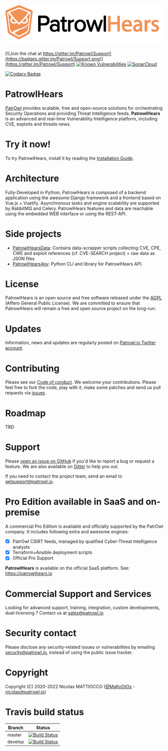 ![](https://github.com/Patrowl/PatrowlDocs/blob/master/images/logos/patrowlhears-logo-orange.png)

[![Join the chat at https://gitter.im/Patrowl/Support](https://badges.gitter.im/Patrowl/Support.png)](https://gitter.im/Patrowl/Support)
[![Known Vulnerabilities](https://snyk.io/test/github/Patrowl/PatrowlHears/badge.svg)](https://snyk.io/test/github/Patrowl/PatrowlHears)
[![SonarCloud](https://sonarcloud.io/api/project_badges/measure?project=Patrowl_PatrowlHears&metric=alert_status)](https://sonarcloud.io/dashboard?id=Patrowl_PatrowlHears)
<!-- [![Build Status](https://travis-ci.com/Patrowl/PatrowlHears.svg?branch=master)](https://travis-ci.com/Patrowl/PatrowlHears) -->
[![Codacy Badge](https://app.codacy.com/project/badge/Grade/0f99a22fad374c439ceeaa2801bc8a63)](https://www.codacy.com/gh/Patrowl/PatrowlHears/dashboard)


# **PatrowlHears**
[PatrOwl](https://patrowl.io/) provides scalable, free and open-source solutions for orchestrating Security Operations and providing Threat Intelligence feeds. **PatrowlHears** is an advanced and real-time Vulnerability Intelligence platform, including CVE, exploits and threats news.

# Try it now!
To try PatrowlHears, install it by reading the [Installation Guide](https://github.com/Patrowl/PatrowlHears/blob/master/INSTALL.md).

# Architecture
Fully-Developed in Python, PatrowlHears is composed of a backend application using the awesome Django framework and a frontend based on Vue.js + Vuetify. Asynchronous tasks and engine scalability are supported by RabbitMQ and Celery.
PatrowlHears features and data are reachable using the embedded WEB interface or using the REST-API.

# Side projects
  - [PatrowlHearsData](https://github.com/Patrowl/PatrowlHearsData): Contains data-scrapper scripts collecting CVE, CPE, CWE and exploit references (cf. CVE-SEARCH project) + raw data as JSON files
  - [PatrowlHears4py](https://github.com/Patrowl/PatrowlHears4py): Python CLI and library for PatrowlHears API.

# License
PatrowlHears is an open source and free software released under the [AGPL](https://github.com/Patrowl/PatrowlHears/blob/master/LICENSE) (Affero General Public License). We are committed to ensure that PatrowlHears will remain a free and open source project on the long-run.

# Updates
Information, news and updates are regularly posted on [Patrowl.io Twitter account](https://twitter.com/patrowl_io).

# Contributing
Please see our [Code of conduct](https://github.com/Patrowl/PatrowlDocs/blob/master/support/code_of_conduct.md). We welcome your contributions. Please feel free to fork the code, play with it, make some patches and send us pull requests via [issues](https://github.com/Patrowl/PatrowlHears/issues).

# Roadmap
TBD

# Support
Please [open an issue on GitHub](https://github.com/Patrowl/PatrowlHears/issues) if you'd like to report a bug or request a feature. We are also available on [Gitter](https://gitter.im/PatrowlHears/Support) to help you out.

If you need to contact the project team, send an email to <getsupport@patrowl.io>.

# Pro Edition available in SaaS and on-premise
A commercial Pro Edition is available and officially supported by the PatrOwl company. It includes following extra and awesome engines:
  - [x] PatrOwl CSIRT feeds, managed by qualified Cyber-Threat Intelligence analysts
  - [x] Terraform+Ansible deployment scripts
  - [x] Official Pro Support

**PatrowlHears** is available on the official SaaS platform.
See: https://patrowlhears.io

# Commercial Support and Services
Looking for advanced support, training, integration, custom developments, dual-licensing ? Contact us at sales@patrowl.io

# Security contact
Please disclose any security-related issues or vulnerabilities by emailing security@patrowl.io, instead of using the public issue tracker.

# Copyright
Copyright (C) 2020-2022 Nicolas MATTIOCCO ([@MaKyOtOx](https://twitter.com/MaKyOtOx) - nicolas@patrowl.io)

# Travis build status
| Branch  | Status  |
|---|---|
| master | [![Build Status](https://travis-ci.com/Patrowl/PatrowlHears.svg?branch=master)](https://travis-ci.com/Patrowl/PatrowlHears) |
| develop | [![Build Status](https://travis-ci.com/Patrowl/PatrowlHears.svg?branch=develop)](https://travis-ci.com/Patrowl/PatrowlHears) |
